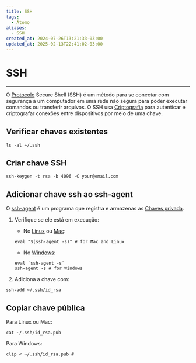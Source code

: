 ```yaml
---
title: SSH
tags:
  - Átomo
aliases:
  - SSH
created_at: 2024-07-26T13:21:33-03:00
updated_at: 2025-02-13T22:41:02-03:00
---
```

# SSH
---
O [Protocolo](Protocolo.md) Secure Shell (SSH) é um método para se conectar com segurança a um computador em uma rede não segura para poder executar comandos ou transferir arquivos. O SSH usa [Criptografia](Criptografia.md) para autenticar e criptografar conexões entre dispositivos por meio de uma chave.

## Verificar chaves existentes
```shell
ls -al ~/.ssh
```

## Criar chave SSH
```shell
ssh-keygen -t rsa -b 4096 -C your@email.com
```
## Adicionar chave ssh ao ssh-agent
O [ssh-agent](../../08/Entrada/ssh_agent.md) é um programa que registra e armazenas as [Chaves privada](../../12/atomo/Chaves_privada.md).

1. Verifique se ele está em execução:
	- No [Linux](../entrada/Linux.md) ou [Mac](../../12/entrada/Mac.md): 
	```shell
	eval "$(ssh-agent -s)" # for Mac and Linux
	```
	-  No [Windows](../entrada/Windows.md):
	```shell
	eval `ssh-agent -s`
	ssh-agent -s # for Windows
	```

2. Adiciona a chave com:
```shell
ssh-add ~/.ssh/id_rsa
```
## Copiar chave pública
Para Linux ou Mac:
```shell
cat ~/.ssh/id_rsa.pub
```

Para Windows:
```shell
clip < ~/.ssh/id_rsa.pub #
```
